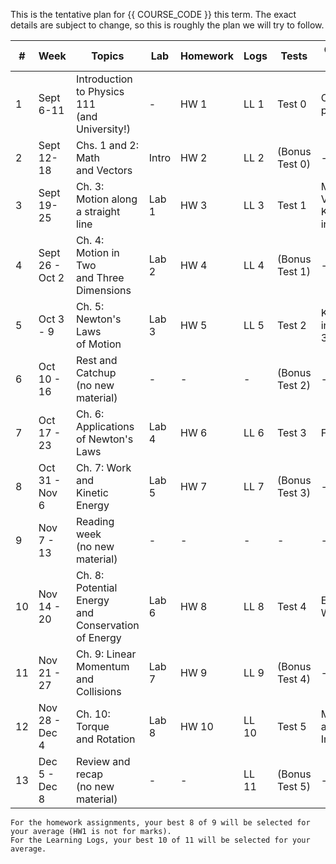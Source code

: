 This is the tentative plan for {{ COURSE_CODE }} this term.
The exact details are subject to change, so this is roughly the plan we will try to follow.

| #  | Week            | Topics                                                   | Lab   | Homework | Logs  | Tests          | Concepts Tested                 |
|----|-----------------|----------------------------------------------------------|-------|----------|-------|----------------|---------------------------------|
| 1  | Sept 6-11       | Introduction to Physics 111 <br />(and University!)      | -     | HW 1     | LL 1  | Test 0         | Course policies                 |
| 2  | Sept 12-18      | Chs. 1 and 2: Math <br />and Vectors                     | Intro | HW 2     | LL 2  | (Bonus Test 0) | -                               |
| 3  | Sept 19-25      | Ch. 3: Motion along <br />a straight line                | Lab 1 | HW 3     | LL 3  | Test 1         | Math, Vectors, Kinematics in 1D |
| 4  | Sept 26 - Oct 2 | Ch. 4: Motion in Two <br />and Three Dimensions          | Lab 2 | HW 4     | LL 4  | (Bonus Test 1) | -                               |
| 5  | Oct 3 - 9       | Ch. 5: Newton's Laws <br />of Motion                     | Lab 3 | HW 5     | LL 5  | Test 2         | Kinematics in 2D, and 3D        |
| 6  | Oct 10 - 16     | Rest and Catchup <br />(no new material)                 | -     | -        | -     | (Bonus Test 2) | -                               |
| 7  | Oct 17 - 23     | Ch. 6: Applications <br />of Newton's Laws               | Lab 4 | HW 6     | LL 6  | Test 3         | Forces                          |
| 8  | Oct 31 - Nov 6  | Ch. 7: Work and <br />Kinetic Energy                     | Lab 5 | HW 7     | LL 7  | (Bonus Test 3) | -                               |
| 9  | Nov 7 - 13      | Reading week <br />(no new material)                     | -     | -        | -     | -              | -                               |
| 10 | Nov 14 - 20     | Ch. 8: Potential Energy <br />and Conservation of Energy | Lab 6 | HW 8     | LL 8  | Test 4         | Energy and Work                 |
| 11 | Nov 21 - 27     | Ch. 9: Linear Momentum <br />and Collisions              | Lab 7 | HW 9     | LL 9  | (Bonus Test 4) | -                               |
| 12 | Nov 28 - Dec 4  | Ch. 10: Torque <br />and Rotation                        | Lab 8 | HW 10    | LL 10 | Test 5         | Momentum and Impulse            |
| 13 | Dec 5 - Dec 8   | Review and recap <br />(no new material)                 | -     | -        | LL 11 | (Bonus Test 5) | -                               |

```{note}
For the homework assignments, your best 8 of 9 will be selected for your average (HW1 is not for marks).
For the Learning Logs, your best 10 of 11 will be selected for your average.
``` 
